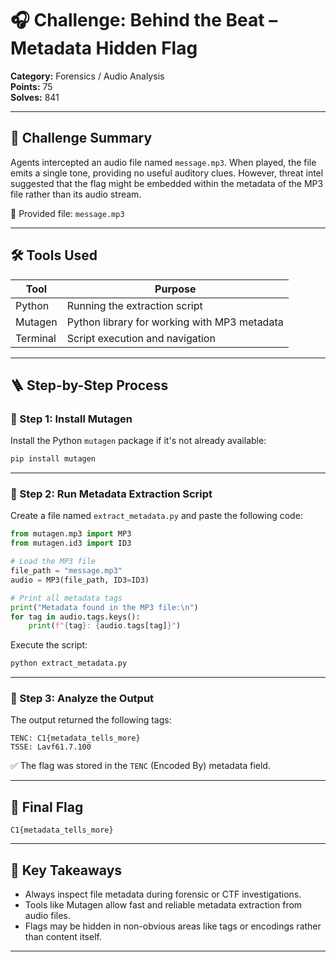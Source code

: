 # 🎧 Challenge: Behind the Beat – Metadata Hidden Flag

**Category:** Forensics / Audio Analysis\
**Points:** 75\
**Solves:** 841

---

## 🧠 Challenge Summary

Agents intercepted an audio file named `message.mp3`. When played, the file emits a single tone, providing no useful auditory clues. However, threat intel suggested that the flag might be embedded within the metadata of the MP3 file rather than its audio stream.

📎 Provided file: `message.mp3`

---

## 🛠 Tools Used

| Tool     | Purpose                                      |
| -------- | -------------------------------------------- |
| Python   | Running the extraction script                |
| Mutagen  | Python library for working with MP3 metadata |
| Terminal | Script execution and navigation              |

---

## 🪜 Step-by-Step Process

### 🔹 Step 1: Install Mutagen

Install the Python `mutagen` package if it's not already available:

```bash
pip install mutagen
```

---

### 🔹 Step 2: Run Metadata Extraction Script

Create a file named `extract_metadata.py` and paste the following code:

```python
from mutagen.mp3 import MP3
from mutagen.id3 import ID3

# Load the MP3 file
file_path = "message.mp3"
audio = MP3(file_path, ID3=ID3)

# Print all metadata tags
print("Metadata found in the MP3 file:\n")
for tag in audio.tags.keys():
    print(f"{tag}: {audio.tags[tag]}")
```

Execute the script:

```bash
python extract_metadata.py
```

---

### 🔹 Step 3: Analyze the Output

The output returned the following tags:

```
TENC: C1{metadata_tells_more}
TSSE: Lavf61.7.100
```

✅ The flag was stored in the `TENC` (Encoded By) metadata field.

---

## 🏁 Final Flag

```
C1{metadata_tells_more}
```

---

## 📌 Key Takeaways

- Always inspect file metadata during forensic or CTF investigations.
- Tools like Mutagen allow fast and reliable metadata extraction from audio files.
- Flags may be hidden in non-obvious areas like tags or encodings rather than content itself.

---

